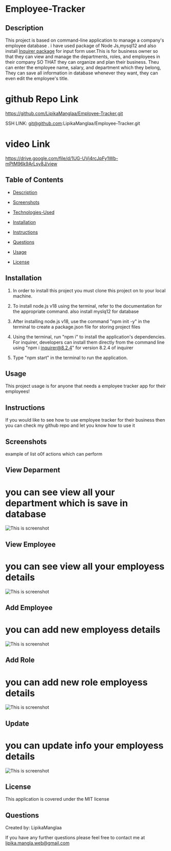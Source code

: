 # Employee-Tracker


## Description
This project is based on command-line application  to manage a company's employee database . i have used package of Node Js,mysql12 and also install [Inquirer package](https://www.npmjs.com/package/inquirer/v/8.2.4) for input form user.This is  for  business owner so that they can view and manage the departments, roles, and employees in their company SO THAT they can organize and plan their business. Theu can enter the employee name, salary, and department which they belong, They can save all information in database whenever they want, they can even edit the employee's title.

# github Repo Link
https://github.com/LipikaManglaa/Employee-Tracker.git

SSH LINK: git@github.com:LipikaManglaa/Employee-Tracker.git

# video Link 

https://drive.google.com/file/d/1UG-UVj4rcJpFy1Wb-mPtM96k9ArLsy8J/view


## Table of Contents

  
* [Description](#Description)

* [Screenshots](#Screenshots) 

* [Technologies-Used](#Technologies-Used)

  
* [Installation](#installation)
  
* [Instructions](#Instructions) 
          
* [Questions](#questions)
 
* [Usage](#usage)

* [License](#license)          


## Installation
1. In order to install this project you must clone this project on to your local machine.

2. To install node.js v18 using the terminal, refer to the documentation for the appropriate command. also install myslq12 for database 

3. After installing node.js v18, use the command "npm init -y" in the terminal to create a package.json file for storing project files

4. Using the terminal, run "npm i" to install the application's dependencies. For inquirer, developers can install them directly from the command line using "npm i inquirer@8.2.4" for version 8.2.4 of inquirer  
5. Type "npm start" in the terminal to run the application.

## Usage
This project usage is for anyone that needs a employee tracker app for their employees!

## Instructions
If you would like to see how to use employee tracker for their business  then you can check my github repo and let you know  how to use it




## Screenshots 
 example of list o0f actions which can perform

## View Deparment
   # you can see view all your department which is save in database
  ![This is screenshot](./screenshots/viewDepartment.png)


## View Employee
   # you can see view all your employess details 
  ![This is screenshot](./screenshots/viewEmployee.png)

## Add Employee
   # you can add new employess details 
  ![This is screenshot](./screenshots/addEmployee.png)


## Add Role
   # you can add new role employess details 
  ![This is screenshot](./screenshots/addRole.png)

  ## Update
   # you can update info your employess details 
  ![This is screenshot](./screenshots/update.png)
## License
This application is covered under the MIT license


## Questions
Created by: LipikaManglaa

If you have any further questions please feel free to contact me at lipika.mangla.web@gmail.com
